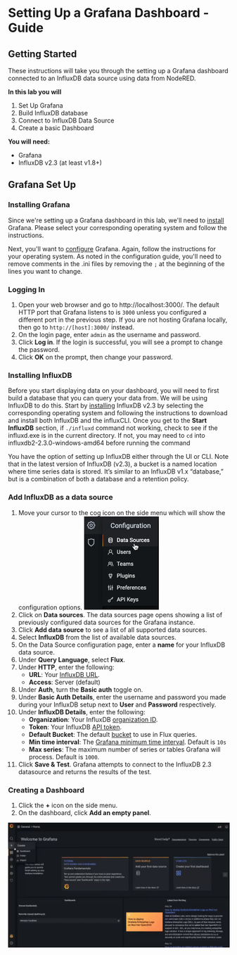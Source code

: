 # Setting Up a Grafana Dashboard - Guide

## Getting Started

These instructions will take you through the setting up a Grafana dashboard connected to an InfluxDB data source using data from NodeRED.

__In this lab you will__
1. Set Up Grafana
2. Build InfluxDB database
2. Connect to InfluxDB Data Source
3. Create a basic Dashboard

__You will need:__
* Grafana
* InfluxDB v2.3 (at least v1.8+)

## Grafana Set Up

### Installing Grafana

Since we're setting up a Grafana dashboard in this lab, we'll need to [install](https://grafana.com/docs/grafana/latest/installation/) Grafana. Please select your corresponding operating system and follow the instructions.

Next, you'll want to [configure](https://grafana.com/docs/grafana/latest/administration/configuration/) Grafana. Again, follow the instructions for your operating system. As noted in the configuration guide, you'll need to remove comments in the .ini files by removing the ```;``` at the beginning of the lines you want to change.

### Logging In

1. Open your web browser and go to http://localhost:3000/. The default HTTP port that Grafana listens to is ```3000``` unless you configured a different port in the previous step. If you are not hosting Grafana locally, then go to ```http://[host]:3000/``` instead.
2. On the login page, enter ```admin``` as the username and password.
3. Click **Log in**. If the login is successful, you will see a prompt to change the password.
4. Click **OK** on the prompt, then change your password.

### Installing InfluxDB

Before you start displaying data on your dashboard, you will need to first build a database that you can query your data from. We will be using InfluxDB to do this. Start by [installing](https://docs.influxdata.com/influxdb/v2.3/install/) InfluxDB v2.3 by selecting the corresponding operating system and following the instructions to download and install both InfluxDB and the influxCLI. Once you get to the **Start InfluxDB** section, if ```./influxd``` command not working, check to see if the influxd.exe is in the current directory. If not, you may need to ```cd``` into influxdb2-2.3.0-windows-amd64 before running the command 

You have the option of setting up InfluxDB either through the UI or CLI. Note that in the latest version of InfluxDB (v2.3), a bucket is a named location where time series data is stored. It’s similar to an InfluxDB v1.x “database,” but is a combination of both a database and a retention policy.

### Add InfluxDB as a data source

1. Move your cursor to the cog icon on the side menu which will show the configuration options.
![alt text](images/data-sources.png)
2. Click on **Data sources**. The data sources page opens showing a list of previously configured data sources for the Grafana instance.
3. Click **Add data source** to see a list of all supported data sources.
4. Select **InfluxDB** from the list of available data sources.
5. On the Data Source configuration page, enter a **name** for your InfluxDB data source.
6. Under **Query Language**, select **Flux**.
7. Under **HTTP**, enter the following:
    * **URL**: Your [InfluxDB URL](https://docs.influxdata.com/influxdb/v2.3/reference/urls/).
    * **Access**: Server (default)
8. Under **Auth**, turn the **Basic auth** toggle on. 
9. Under **Basic Auth Details**, enter the username and password you made during your InfluxDB setup next to **User** and **Password** respectively.
10. Under **InfluxDB Details**, enter the following:
    * **Organization**: Your InfluxDB [organization ID](https://docs.influxdata.com/influxdb/v2.3/organizations/view-orgs/).
    * **Token**: Your InfluxDB [API token](https://docs.influxdata.com/influxdb/v2.3/security/tokens/).
    * **Default Bucket**: The default [bucket](https://docs.influxdata.com/influxdb/v2.3/organizations/buckets/) to use in Flux queries.
    * **Min time interval**: The [Grafana minimum time interval](https://grafana.com/docs/grafana/latest/features/datasources/influxdb/#min-time-interval). Default is ```10s```
    * **Max series**: The maximum number of series or tables Grafana will process. Default is ```1000```.
11. Click **Save & Test**. Grafana attempts to connect to the InfluxDB 2.3 datasource and returns the results of the test.



### Creating a Dashboard

1. Click the **+** icon on the side menu.
2. On the dashboard, click **Add an empty panel**.

![alt text](images/make-grafana-dashboard.gif "Make Grafana Dashboard")